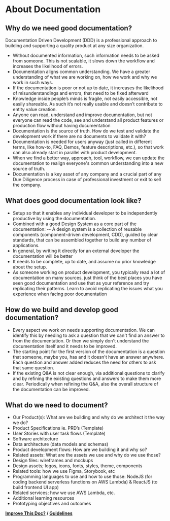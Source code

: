 # About Documentation

## Why do we need good documentation?

Documentation Driven Development (DDD) is a professional approach to building and supporting a quality product at any size organization.

- Without documented information, such information needs to be asked from someone. This is not scalable, it slows down the workflow and 
increases the likelihood of errors.
- Documentation aligns common understanding. We have a greater understanding of what we are working on, how we work and why we work in such ways.
- If the documentation is poor or not up to date, it increases the likelihood of misunderstandings and errors, that need to be fixed afterward
- Knowledge inside people’s minds is fragile, not easily accessible, not easily shareable. As such it’s not really usable and doesn’t 
contribute to entity value creation.
- Anyone can read, understand and improve documentation, but not everyone can read the code, see and understand all product 
features or production flow without having documentation
- Documentation is the source of truth. How do we test and validate the development work if there are no documents to validate it with?
- Documentation is needed for users anyway (just called in different terms, like how-to, FAQ, Demos, feature descriptions, etc.), so that 
work can also already start in parallel with product development.
- When we find a better way, approach, tool, workflow, we can update the documentation to realign everyone's common understanding into a new source of truth.
- Documentation is a key asset of any company and a crucial part of any Due Diligence process in case of professional investment or exit to sell the company.

## What does good documentation look like? 

- Setup so that it enables any individual developer to be independently productive by using the documentation.
- Combined with a good Design System as a core part of the documentation: 
-- A design system is a collection of reusable components (component-driven development, CDD), guided by clear standards, 
that can be assembled together to build any number of applications.
- In general, by writing it directly for an external developer the documentation will be better 
- It needs to be complete, up to date, and assume no prior knowledge about the setup.
- As someone working on product development, you typically read a lot of documentation on many sources, just think of the 
best places you have seen good documentation and use that as your reference and try replicating their patterns. 
Learn to avoid replicating the issues what you experience when facing poor documentation

## How do we build and develop good documentation?

- Every aspect we work on needs supporting documentation. We can identify this by needing to ask a question that we can't find an answer to from the documentation. 
Or then we simply don't understand the documentation itself and it needs to be improved.
- The starting point for the first version of the documentation is a question that someone, maybe you, has and it doesn't have an answer anywhere. 
Each question and answer added reduces the need for others to ask that same question. 
- If the existing Q&A is not clear enough, via additional questions to clarify and by refining the existing questions and answers to make them more clear.
Periodically when refining the Q&A, also the overall structure of the documentation can be improved.

## What do we need to document?
- Our Product(s): What are we building and why do we architect it the way we do?
- Product Specifications ie. PRD’s (Template)
- User Stories with user task flows (Template)
- Software architecture
- Data architecture (data models and schemas)
- Product development flows: How are we building it and why so?
- Related assets: What are the assets we use and why do we use those? 
- Design files: wireframes and mockups
- Design assets; logos, icons, fonts, styles, theme, components
- Related tools: how we use Figma, Storybook, etc
- Programming languages to use and how to use those: NodeJS (for coding backend serverless functions on AWS Lambda) & ReactJS (to build frontend UI app)
- Related services; how we use AWS Lambda, etc.
- Additional learning resources 
- Prototyping objectives and outcomes

**[Improve This Doc?](https://github.com/prifina-admin/internal-docs/edit/master/documenting/) / [Guidelines](http://internal.prifina.com/contribute/)**



